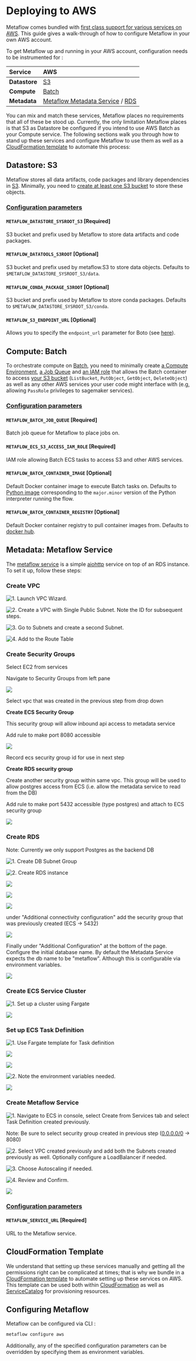 # Deploying to AWS

Metaflow comes bundled with [first class support for various services on AWS](metaflow-on-aws.md#amazon-web-services). This guide gives a walk-through of how to configure Metaflow in your own AWS account.

To get Metaflow up and running in your AWS account, configuration needs to be instrumented for :

| Service | AWS |
| :--- | :--- |
| **Datastore** | [S3](https://aws.amazon.com/s3/) |
| **Compute** | [Batch](https://aws.amazon.com/batch/) |
| **Metadata** | [Metaflow Metadata Service](https://github.com/Netflix/metaflow-service) / [RDS](https://aws.amazon.com/rds/) |

You can mix and match these services, Metaflow places no requirements that all of these be stood up. Currently, the only limitation Metaflow places is that S3 as Datastore be configured if you intend to use AWS Batch as your Compute service. The following sections walk you through how to stand up these services and configure Metaflow to use them as well as a [CloudFormation template](deploy-to-aws.md#cloudformation-template) to automate this process:

## Datastore: S3

Metaflow stores all data artifacts, code packages and library dependencies in [S3](https://docs.aws.amazon.com/AmazonS3/latest/dev/Welcome.html). Minimally, you need to [create at least one S3 bucket](https://docs.aws.amazon.com/AmazonS3/latest/gsg/CreatingABucket.html) to store these objects.

### [Configuration parameters](https://github.com/Netflix/metaflow/blob/master/metaflow/metaflow_config.py)

#### `METAFLOW_DATASTORE_SYSROOT_S3` \[Required\]

S3 bucket and prefix used by Metaflow to store data artifacts and code packages.

#### `METAFLOW_DATATOOLS_S3ROOT` \[Optional\]

S3 bucket and prefix used by metaflow.S3 to store data objects. Defaults to `$METAFLOW_DATASTORE_SYSROOT_S3/data`.

#### `METAFLOW_CONDA_PACKAGE_S3ROOT` \[Optional\]

S3 bucket and prefix used by Metaflow to store conda packages. Defaults to `$METAFLOW_DATASTORE_SYSROOT_S3/conda`.

#### `METAFLOW_S3_ENDPOINT_URL` \[Optional\]

Allows you to specify the `endpoint_url` parameter for Boto \(see [here](https://boto3.amazonaws.com/v1/documentation/api/latest/reference/core/session.html#boto3.session.Session.client)\).

## Compute: Batch

To orchestrate compute on [Batch](https://docs.aws.amazon.com/batch/latest/userguide/what-is-batch.html), you need to minimally create [a Compute Environment](https://docs.aws.amazon.com/batch/latest/userguide/create-compute-environment.html), [a Job Queue](https://docs.aws.amazon.com/batch/latest/userguide/create-job-queue.html) and [an IAM role](https://docs.aws.amazon.com/AmazonECS/latest/developerguide/task-iam-roles.html#create_task_iam_policy_and_role) that allows the Batch container to access [your S3 bucket](deploy-to-aws.md#datastore-s3) \(`ListBucket`, `PutObject`, `GetObject`, `DeleteObject`\) as well as any other AWS services your user code might interface with \(e.g, allowing `PassRole` privileges to sagemaker services\).

### [Configuration parameters](https://github.com/Netflix/metaflow/blob/master/metaflow/metaflow_config.py)

#### `METAFLOW_BATCH_JOB_QUEUE` \[Required\]

Batch job queue for Metaflow to place jobs on.

#### `METAFLOW_ECS_S3_ACCESS_IAM_ROLE` \[Required\]

IAM role allowing Batch ECS tasks to access S3 and other AWS services.

#### `METAFLOW_BATCH_CONTAINER_IMAGE` \[Optional\]

Default Docker container image to execute Batch tasks on. Defaults to [Python image](https://hub.docker.com/_/python/) corresponding to the `major.minor` version of the Python interpreter running the flow.

#### `METAFLOW_BATCH_CONTAINER_REGISTRY` \[Optional\]

Default Docker container registry to pull container images from. Defaults to [docker hub](https://hub.docker.com/).

## Metadata: Metaflow Service

The [metaflow service](http://github.com/netflix/metaflow-service) is a simple [aiohttp](https://aiohttp.readthedocs.io/en/stable/) service on top of an RDS instance. To set it up, follow these steps:

### Create VPC

![1. Launch VPC Wizard.](https://lh6.googleusercontent.com/jcUMyAC8SDn6wxiJ5NXNzL8S-HEQ0P48b3gzzxRmrFJ4Jx_AmgAKtiqttHFSuaFmVPZ8dG_QHySNlEK9yJi_0VvJEufFzI4Hr9guKfddPLwDpN9tnbrpioAMc181rThtOY3MYVwQ)

![2. Create a VPC with Single Public Subnet. Note the ID for subsequent steps.](https://lh5.googleusercontent.com/v0fpwwpnvSsKJcqt8k9Fm64bRylIf1pNKKRYXqhw9IOw7dWoVK-Hi7d3qvglSEau8rdmKVwh32ca1jbGaVifxFE_-Lx8x-DadDLIXjABNp2cAX75PSVj8U0pxDV9SaPDTVahfR1A)

![3. Go to Subnets and create a second Subnet.](https://lh3.googleusercontent.com/xPx6xGU6fcd3b98TTitCj10WSTNlYD0_cfD_eeZCABveaWaqrWjZAq66jfW9ncDKhMPonDv8pItGoROWq2fHQ108GPxx_aRbE8zERRk15j4lEeiLlcKvVHa8-OQ0xfKQSqAyobYn)

![4. Add to the Route Table](https://lh5.googleusercontent.com/Txv6RweUwTlZwX3fUdbhn_JgmPPDRDSFQTFHzdfQFpMGrG3IZOE4sKGCa-hDwmFN3X6F0wfXpo2p1kmmzk6H0USVEOZaO6-t3Vx4hhuXQ264MX-6C4wjBdFH3vNz0T7UbWAwpi3s)

### Create Security Groups

Select EC2 from services

Navigate to Security Groups from left pane

![](../.gitbook/assets/screen-shot-2020-04-06-at-10.42.53-am.png)

Select vpc that was created in the previous step from drop down

**Create ECS Security Group**

This security group will allow inbound api access to metadata service

Add rule to make port 8080 accessible

![](../.gitbook/assets/screen-shot-2020-04-06-at-2.51.58-pm.png)

Record ecs security group id for use in next step

**Create RDS security group**

Create another security group within same vpc. This group will be used to allow postgres access from ECS \(i.e. allow the metadata service to read from the DB\)

Add rule to make port 5432 accessible \(type postgres\) and attach to ECS security group

![](../.gitbook/assets/screen-shot-2020-04-06-at-3.15.29-pm.png)

### Create RDS

Note: Currently we only support Postgres as the backend DB

![1. Create DB Subnet Group](https://lh6.googleusercontent.com/15Cq-B-nixgUc9s3gs1ue5IJKGMJoaBlT6tlCBq88LOHkaOQ2FprYzXBgzgviHIw12-DgPwrAShNJMTTgayFpVM0xInFrIGks5xz-APdpKlrgRquBJRjKcRvYGdGmokK4cKq2YB5)

![2. Create RDS instance](https://lh5.googleusercontent.com/gAaTCnTzpryGhMnj3-JGnmHtoDa77limKTkBPmqUgoN-odrc4VPkiiGyYnHiN6wU0jn0cZRtqR_G7cAkAVcTbT9TWsS5ZSkO16R1IxvyIMr22LGuZQcEusmH3n3g7OsSRkeHo6-H)

![](https://lh6.googleusercontent.com/v__yk3IeFxdiZmzvCyTgbn9QoPKv0AP-7hjiauMPFq9VD38fXCSgWLFxsuNB340pyJ-ji4V5Koywf3gjDIo67Q7lOUEHZZLjaCcKjQMlWX_tQT1jmNpeD0HhClsLvFNnVI3pw7V7)

![](https://lh3.googleusercontent.com/O6qTrI7LAG5FyiPrl4pbQ1Xq18RMmTLP-E8d1hNVDm4PQhe7x6o4HYDwEJgUX4homOOxnNn6DHAkH1UtjvJwM8mslHMf4SmKlQvPVIpp34wvWXRxVxS-0dCOUDl_U6wuWCxhf2Bu)

![](https://lh5.googleusercontent.com/cMaCoBmHIchDHXidmkw8mUvlOfBG5tuwHpv71hq5ozmf4EuRL95lXLkJIPdXLPuDSka1dcM6BFInhjY3qc32Na1ZYDteuXBkJd1abzvpKfDYfCD-Ee-8NjZDZCIXbyAewpPVOsO_)

under "Additional connectivity configuration" add the security group that was previously created \(ECS -&gt; 5432\)

![](../.gitbook/assets/screen-shot-2020-04-06-at-3.43.55-pm.png)

Finally under "Additional Configuration" at the bottom of the page. Configure the initial database name. By default the Metadata Service expects the db name to be "metaflow". Although this is configurable via environment variables.

![](../.gitbook/assets/screen-shot-2020-04-06-at-3.43.12-pm.png)

### Create ECS Service Cluster

![1. Set up a cluster using Fargate](https://lh6.googleusercontent.com/L9ldq4TsC1kyfDHlNCpv7NOqX6i1QDz118AX2thKqtKnKd3oKuaLMiiavNL41B4HzHRPtMDoH8hcQogWS4ZzCyOymtSoAVjovgNKn0F6Ocp3qfzeTDRdZ8oQJsJ59kajeMsPlwVk)

![](https://lh4.googleusercontent.com/AaqphD-QYapo3vHn96ZC3iHwOYLBXtWxyM7MDuuoqjEtVMsIiUoyI68rN8lsnHHNcsf9IU8yXJ3L_QdmpxCGuK987r411dP6zPfvpoXZgrgl3AGOJTx0ItXyIUnYdRGWGhudMbEf)

### Set up ECS Task Definition

![1. Use Fargate template for Task definition](https://lh5.googleusercontent.com/Ab-pnS9MTXqMbyp12QuZPyzic4_fYzZm-YlBQ7uZCcN9BiXiylTMHPhzBeMfRkGPm6iXyxfQx4efqNIgG6KdtRbNrPTQx5QIgmd0xf2M1gIMhjXl8kiDKQfTE5FYwkoBTMHpzoUA)

![](https://lh3.googleusercontent.com/UdyNLGbPsE710D9PHaWUSvkxfEXb1SbDxv5V9O4BrnSeWsTihCALvj_JHEiAN2MCuPq9c_TznlMYuHrwxAQrENfBAbd6GSQ0tVEneorK6Vi965PhNpGbQZlemqpFJfkVi5dNo4BG)

![](https://lh6.googleusercontent.com/Ol78Io994kZnr358VGo8RjOWV7j4e2z1m_ZarRNTRS5OPNIJ9Zgbk1rpWGKRD8fHmHw9Ud8ZhKuc5K_RE-dxy49q9_auWy59fnEef-qkKsyKcBxwTjC_yT51edxWpqtP2tMbUG8A)

![2. Note the environment variables needed.](https://lh4.googleusercontent.com/SRf3NxB1FDRJKf1TnJHvrynWLBkAxvGxG4ksw9zY08YYYl-098IDTnnoimWMoapmPq-l5gNrVdbCevHBKTbtoJtz_E03Lj_ke0zvhaIgZjmyTtj_FnaM4wr0lkpAo3Tusj0MrDgQ)

![](https://lh5.googleusercontent.com/loTHbqB0DK1erIzLbtdBWPbozuXhhi5axxjxZ0c6aa_vF5uZ43tK0OfpooPeqWNITcJV_VMdFvoURQlSJhf1uEE9GmMDT--H9jpeZaX2let7BbM_07-Vpr11GUWGGBsquef6WAkC)

### Create Metaflow Service

![1. Navigate to ECS in console, select Create from Services tab and select Task Definition created previously.](https://lh5.googleusercontent.com/e9JFgTVPn01LX0aJu2zOX_5n5kOJYbslflbclXOYOCHm5r5eWEkkz6CtZifq4GWM8hj7xfZ1N_Vo2HfJTEf1Th8j1yBuwLEUl_QFYf_gCOmOvNUtSpL2nl5VsHtZruBmj0tA5J3G)

Note: Be sure to select security group created in previous step \([0.0.0.0/0](http://0.0.0.0/0) -&gt; 8080\)

![2. Select VPC created previously and add both the Subnets created previously as well. Optionally configure a LoadBalancer if needed.](https://lh3.googleusercontent.com/2wP2xZWDwjN26UTBSvSt6wmuKrZFiher7K0JDWC1T5iSARDJ5i-zxkNNqva2I2dv8PTxJJr_C2rvhygsZNddkYZVjVG_ulFMLctekgayVv55HWVOSW_7VyVqrt19AW5QRxpXhrl7)

![3. Choose Autoscaling if needed.](https://lh5.googleusercontent.com/mGnapAbbB6FLlBzFtQfZ3N7m6OE3ylVuNXQIQqeBeoSDW0X0FmuDocw2Oyzzp9VvKxpLJwSdsj07Wr-p2IE6MAEZeXM43UXrBsowVJzRjao3uXCWidgXzoeYbeZuFH8Y2Y8jUWES)

![4. Review and Confirm.](https://lh3.googleusercontent.com/Hi_KPq9kQO9tLVKFtfEP_GpUCl2Ar3xhAylnmtttdbi_B-RBf_nJoPjo1k1g3CAAfckpwnJXn8Qyu9VsVhFWXVho6Ect2eC5rICbwIFfWhYVruUpH-lI-HihUiEJeEyiF_bGyEZa)

![](https://lh4.googleusercontent.com/qfD3CaYtlaDafUTTd_U9WuwCbYPwsA8A6YBw_hbXDexvxkEbS-Qwi_3mwRn5CrplVPScy0oFUbcGCMgOMGirYS7C_2SOiclB5KiSjeIJnPnUcv9OKJFSnaUftI2sUj81MI05CyLO)

### [Configuration parameters](https://github.com/Netflix/metaflow/blob/master/metaflow/metaflow_config.py)

#### `METAFLOW_SERVICE_URL` \[Required\]

URL to the Metaflow service.

## CloudFormation Template

We understand that setting up these services manually and getting all the permissions right can be complicated at times; that is why we bundle in a [CloudFormation template](https://github.com/Netflix/metaflow-tools/tree/master/aws/cloudformation) to automate setting up these services on AWS. This template can be used both within [CloudFormation](https://aws.amazon.com/cloudformation/) as well as [ServiceCatalog](https://aws.amazon.com/servicecatalog/) for provisioning resources.

## Configuring Metaflow

Metaflow can be configured via CLI :

```bash
metaflow configure aws
```

Additionally, any of the specified configuration parameters can be overridden by specifying them as environment variables.

